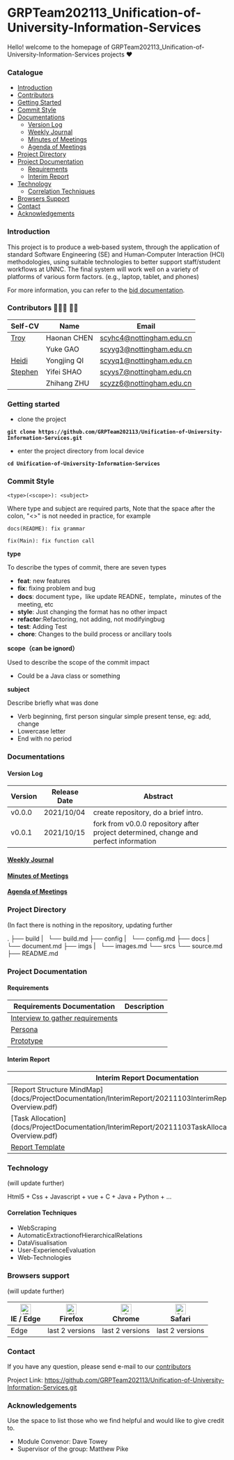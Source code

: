 # GRPTeam202113_Unification-of-University-Information-Services
 Hello!  welcome to the homepage of GRPTeam202113_Unification-of-University-Information-Services projects  ❤

### Catalogue

- [Introduction](#Introduction)
- [Contributors](#Contributors)
- [Getting Started](#GettingStarted)
- [Commit Style](#CommitStyle)
- [Documentations](#Documentations)
  - [Version Log](#VersionLog)
  - [Weekly Journal](#Journal)
  - [Minutes of Meetings](#MinutesOfMeetings)
  - [Agenda of Meetings](#meetingAgenda)
- [Project Directory](#ProjectDirectory)
- [Project Documentation](#ProjectDocumentation)
  - [Requirements](#Requirements)
  - [Interim Report](#InterimReport)
- [Technology](#Technology)
  - [Correlation Techniques](#CorrelationTechniques)
- [Browsers Support](#BrowsersSupport)
- [Contact](#Contact)
- [Acknowledgements](#Acknowledgements)



### <span id = "Introduction">Introduction</span>

This project is to produce a web‐based system, through the application of standard Software Engineering (SE) and Human‐Computer Interaction (HCI) methodologies,  using suitable technologies to better support staff/student workflows at UNNC. The final system will work well on a variety of platforms of various form factors. (e.g., laptop, tablet, and phones)

For more information, you can refer to the [bid documentation](docs/bid/GRP_G13_bid3_14(Modified).pdf). 



### <span id = "Contributors">Contributors</span> 👦👦👦 🧒🧒

| Self-CV                                         | Name        | Email                    |
| ----------------------------------------------- | ----------- | ------------------------ |
| [Troy](docs/selfCV/PersonalCV_HaonanCHEN.pdf)   | Haonan CHEN | scyhc4@nottingham.edu.cn |
|                                                 | Yuke GAO    | scyyg3@nottingham.edu.cn |
| [Heidi](docs/selfCV/PersonalCV_YongjingQi.pdf)  | Yongjing QI | scyyq1@nottingham.edu.cn |
| [Stephen](docs/selfCV/PersonalCV_YifeiShao.pdf) | Yifei SHAO  | scyys7@nottingham.edu.cn |
|                                                 | Zhihang ZHU | scyzz6@nottingham.edu.cn |



### <span id = "GettingStarted">Getting started</span>

- clone the project 

<b>`git clone https://github.com/GRPTeam202113/Unification-of-University-Information-Services.git`</b>

- enter the project directory from local device

<B>`cd Unification-of-University-Information-Services`</B>



### <span id = "CommitStyle">Commit Style</span>

`<type>(<scope>): <subject>`

Where type and subject are required parts, Note that the space after the colon, "<>" is not needed in practice, for example

`docs(README): fix grammar`

`fix(Main): fix function call`

<B>type</B>

To describe the types of commit, there are seven types

- **feat**: new features
- **fix**: fixing problem and bug
- **docs**: document type，like update READNE，template，minutes of the meeting, etc
- **style**: Just changing the format has no other impact
- **refacto**r:Refactoring, not adding, not modifyingbug
- **test**: Adding Test
- **chore**: Changes to the build process or ancillary tools

<B>scope（can be ignord）</B>

Used to describe the scope of the commit impact

-  Could be a Java class or something

**subject**

Describe briefly what was done

- Verb beginning, first person singular simple present tense, eg: add, change
- Lowercase letter
- End with no period



### <span id = "Documentations">Documentations</span>

#### <span id = "VersionLog">Version Log</span>

| Version | Release Date | Abstract                                                     |
| ------- | ------------ | ------------------------------------------------------------ |
| v0.0.0  | 2021/10/04   | create repository, do a brief intro.                         |
| v0.0.1  | 2021/10/15   | fork from v0.0.0 repository after project determined, change and perfect information |

#### <span id = "Journal">[Weekly Journal](docs/Journal/Journal.md)</span>

#### <span id = "MinutesOfMeetings">[Minutes of Meetings](docs/minutesOfMeeting/minutesOfMeeting.md)</span>

#### <span id = "meetingAgenda">[Agenda of Meetings](docs/meetingAgenda/meetingAgenda.md)</span>

### <span id = "ProjectDirectory">Project Directory </span>

(In fact there is nothing in the repository, updating further

.
├── build
 |   └── build.md
├── config
 |   └── config.md
├── docs
 |   └── document.md
├── imgs
 |   └── images.md
└── srcs
    └── source.md
├── README.md



### <span id = "ProjectDocumentation">Project Documentation </span>

#### <span id = "Requirements">Requirements</span>

| Requirements Documentation                                   | Description |
| ------------------------------------------------------------ | ----------- |
| [Interview to gather requirements](docs/ProjectDocumentation/Requirements/Interview/Interview.md) |             |
| [Persona](docs/ProjectDocumentation/Requirements/Persona/Persona.md) |             |
| [Prototype](docs/ProjectDocumentation/Requirements/Prototype/Prototype.md) |             |

#### <span id="InterimReport">Interim Report</span>

| Interim Report Documentation                                 | Description |
| ------------------------------------------------------------ | ----------- |
| [Report Structure MindMap](docs/ProjectDocumentation/InterimReport/20211103InterimReport Overview.pdf) |             |
| [Task Allocation](docs/ProjectDocumentation/InterimReport/20211103TaskAllocationInterimReport Overview.pdf) |             |
| [Report Template](docs/ProjectDocumentation/InterimReport/Template.pdf) |             |



### <span id = "Technology">Technology </span>

(will update further)

Html5 + Css + Javascript + vue + C + Java + Python + ...

#### <span id = "CorrelationTechniques">Correlation Techniques</span>

- WebScraping
- AutomaticExtractionofHierarchicalRelations
- DataVisualisation
- User‐ExperienceEvaluation
- Web‐Technologies

### <span id = "BrowsersSupport">Browsers support </span>

(will update further)

| [<img src="https://raw.githubusercontent.com/alrra/browser-logos/master/src/edge/edge_48x48.png" alt="IE / Edge" width="24px" height="24px" />](http://godban.github.io/browsers-support-badges/)<br/>IE / Edge | [<img src="https://raw.githubusercontent.com/alrra/browser-logos/master/src/firefox/firefox_48x48.png" alt="Firefox" width="24px" height="24px" />](http://godban.github.io/browsers-support-badges/)<br/>Firefox | [<img src="https://raw.githubusercontent.com/alrra/browser-logos/master/src/chrome/chrome_48x48.png" alt="Chrome" width="24px" height="24px" />](http://godban.github.io/browsers-support-badges/)<br/>Chrome | [<img src="https://raw.githubusercontent.com/alrra/browser-logos/master/src/safari/safari_48x48.png" alt="Safari" width="24px" height="24px" />](http://godban.github.io/browsers-support-badges/)<br/>Safari |
| ------------------------------------------------------------ | ------------------------------------------------------------ | ------------------------------------------------------------ | ------------------------------------------------------------ |
| Edge                                                         | last 2 versions                                              | last 2 versions                                              | last 2 versions                                              |



### <span id = "Contact">Contact</span>

If you have any question, please send e-mail to our  [contributors](#Contributors)

Project Link: https://github.com/GRPTeam202113/Unification-of-University-Information-Services.git

### <span id = "Acknowledgements">Acknowledgements</span>

Use the space to list those who we find helpful and would like to give credit to.

* Module Convenor: Dave Towey
* Supervisor of the group: Matthew Pike 

